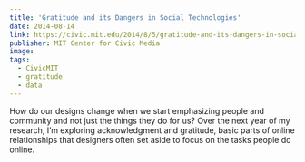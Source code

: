 ```yaml
---
title: 'Gratitude and its Dangers in Social Technologies'
date: 2014-08-14
link: https://civic.mit.edu/2014/8/5/gratitude-and-its-dangers-in-social-technologies/
publisher: MIT Center for Civic Media
image: 
tags:
  - CivicMIT
  - gratitude
  - data
---
```

How do our designs change when we start emphasizing people and community and not just the things they do for us? Over the next year of my research, I’m exploring acknowledgment and gratitude, basic parts of online relationships that designers often set aside to focus on the tasks people do online.
